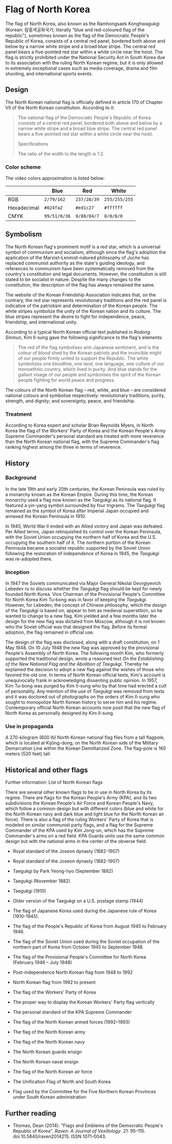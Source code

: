 # Flag of North Korea

The flag of North Korea<!--no wikilinks here MOS:BOLDAVOID-->, also known as the Ramhongsaek Konghwagukgi (Korean: 람홍색공화국기; literally "blue and red-coloured flag of the republic"), sometimes known as the flag of the Democratic People's Republic of Korea, consists of a central red panel, bordered both above and below by a narrow white stripe and a broad blue stripe. The central red panel bears a five-pointed red star within a white circle near the hoist. The flag is strictly prohibited under the National Security Act in South Korea due to its association with the ruling North Korean regime, but it is only allowed in extremely exceptional cases such as media coverage, drama and film shooting, and international sports events.

## Design

The North Korean national flag is officially defined in article 170 of Chapter VII of the North Korean constitution. According to it:

> The national flag of the Democratic People's Republic of Korea consists of a central red panel, bordered both above and below by a narrow white stripe and a broad blue stripe. The central red panel bears a five-pointed red star within a white circle near the hoist.
>
> Specifications
>
> The ratio of the width to the length is 1:2.

### Color scheme

The video colors approximation is listed below:

|             | Blue         | Red         | White         |
| ----------- | ------------ | ----------- | ------------- |
| RGB         | `2/79/162`   | `237/28/39` | `255/255/255` |
| Hexadecimal | `#024fa2`    | `#ed1c27`   | `#ffffff`     |
| CMYK        | `99/51/0/36` | `0/88/84/7` | `0/0/0/0`     |

## Symbolism

The North Korean flag's prominent motif is a red star, which is a universal symbol of communism and socialism, although since the flag's adoption the application of the Marxist–Leninist-natured philosophy of *Juche* has replaced communist authority as the state's guiding ideology, and references to communism have been systematically removed from the country's constitution and legal documents. However, the constitution is still stated to be socialist in nature. Despite the many changes to the constitution, the description of the flag has always remained the same.

The website of the Korean Friendship Association indicates that, on the contrary, the red star represents revolutionary traditions and the red panel is indicative of the patriotism and determination of the Korean people. The white stripes symbolize the unity of the Korean nation and its culture. The blue stripes represent the desire to fight for independence, peace, friendship, and international unity.

According to a typical North Korean official text published in *Rodong Sinmun*, Kim Il-sung gave the following significance to the flag's elements:

> The red of the flag symbolises anti-Japanese sentiment, and is the colour of blood shed by the Korean patriots and the invincible might of our people firmly united to support the Republic. The white symbolizes one bloodline, one land, one language, one culture of our monoethnic country, which lived in purity. And blue stands for the gallant visage of our people and symbolises the spirit of the Korean people fighting for world peace and progress.

The colours of the North Korean flag – red, white, and blue – are considered national colours and symbolise respectively: revolutionary traditions; purity, strength, and dignity; and sovereignty, peace, and friendship.

### Treatment

According to Korea expert and scholar Brian Reynolds Myers, in North Korea the flag of the Workers' Party of Korea and the Korean People's Army Supreme Commander's personal standard are treated with more reverence than the North Korean national flag, with the Supreme Commander's flag ranking highest among the three in terms of reverence.

## History

### Background

In the late 19th and early 20th centuries, the Korean Peninsula was ruled by a monarchy known as the Korean Empire. During this time, the Korean monarchy used a flag now known as the *Taegukgi* as its national flag. It featured a yin-yang symbol surrounded by four trigrams. The *Taegukgi* flag remained as the symbol of Korea after Imperial Japan occupied and annexed the Korean Peninsula in 1910.

In 1945, World War II ended with an Allied victory and Japan was defeated. Per Allied terms, Japan relinquished its control over the Korean Peninsula, with the Soviet Union occupying the northern half of Korea and the U.S. occupying the southern half of it. The northern portion of the Korean Peninsula became a socialist republic supported by the Soviet Union following the restoration of independence of Korea in 1945, the *Taegukgi* was re-adopted there.

### Inception

In 1947 the Soviets communicated via Major General Nikolai Georgiyevich Lebedev ru to discuss whether the *Taegukgi* flag should be kept for newly founded North Korea. Vice Chairman of the Provisional People's Committee for North Korea Kim Tu-bong was in favor of keeping the *Taegukgi*. However, for Lebedev, the concept of Chinese philosophy, which the design of the *Taegukgi* is based on, appear to him as medieval superstition, so he wanted to change to a new flag. Kim yielded and a few months later the design for the new flag was dictated from Moscow, although it is not known who the Soviet official was that designed the flag. Before its formal adoption, the flag remained in official use.

The design of the flag was disclosed, along with a draft constitution, on 1 May 1948. On 10 July 1948 the new flag was approved by the provisional People's Assembly of North Korea. The following month Kim, who formerly supported the traditional design, wrote a reasoned text *On the Establishing of the New National Flag and the Abolition of Taegukgi*. Thereby he explained the decision to adopt a new flag against the wishes of those who favored the old one. In terms of North Korean official texts, Kim's account is unequivocally frank in acknowledging dissenting public opinion. In 1957, Kim Tu-bong was purged by Kim Il-sung who by that time had erected a cult of personality. Any mention of the use of *Taegukgi* was removed from texts and it was doctored out of photographs on the orders of Kim Il-sung who sought to monopolize North Korean history to serve him and his regime. Contemporary official North Korean accounts now posit that the new flag of North Korea as personally designed by Kim Il-sung.

### Use in propaganda

A 270-kilogram (600 lb) North Korean national flag flies from a tall flagpole, which is located at Kijŏng-dong, on the North Korean side of the Military Demarcation Line within the Korean Demilitarized Zone. The flag-pole is 160 meters (520 feet) tall.

## Historical and other flags

Further information: List of North Korean flags

There are several other known flags to be in use in North Korea by its regime. There are flags for the Korean People's Army (KPA), and its two subdivisions the Korean People's Air Force and Korean People's Navy, which follow a common design but with different colors (blue and white for the North Korean navy and dark blue and light blue for the North Korean air force). There is also a flag of the ruling Workers' Party of Korea that is modeled on similar communist party flags, and a flag for the Supreme Commander of the KPA used by Kim Jong-un, which has the Supreme Commander's arms on a red field. KPA Guards units use the same common design but with the national arms in the center of the obverse field.

- Royal standard of the Joseon dynasty (1882-1907)

- Royal standard of the Joseon dynasty (1882-1907)

- Taegukgi by Park Yeong-hyo (September 1882)

- Taegukgi (November 1882)

- Taegukgi (1910)

- Older version of the Taegukgi on a U.S. postage stamp (1944)

-  The flag of Japanese Korea used during the Japanese rule of Korea (1910-1945).

-  The flag of the People's Republic of Korea from August 1945 to February 1946.

-  The flag of the Soviet Union used during the Soviet occupation of the northern part of Korea from October 1945 to September 1948.

-  The flag of the Provisional People's Committee for North Korea (February 1946 – July 1948)

-  Post-independence North Korean flag from 1948 to 1992

-  North Korean flag from 1992 to present

- The flag of the Workers' Party of Korea

- The proper way to display the Korean Workers' Party flag vertically

- The personal standard of the KPA Supreme Commander

-  The flag of the North Korean armed forces (1992–1993)

- The flag of the North Korean army

- The flag of the North Korean navy

- The North Korean guards ensign

- The North Korean naval ensign

- The flag of the North Korean air force

- The Unification Flag of North and South Korea

- Flag used by the Committee for the Five Northern Korean Provinces under South Korean administration

## Further reading

- Thomas, Dean (2014). "Flags and Emblems of the Democratic People's Republic of Korea". *Raven: A Journal of Vexillology*. 21: 95–115. doi:10.5840/raven2014215. ISSN 1071-0043.
